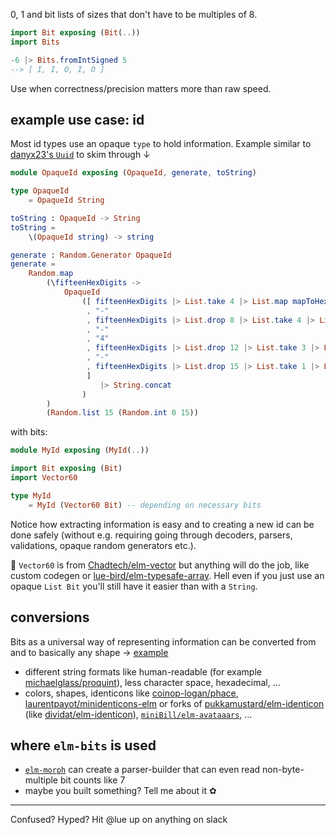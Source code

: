 0, 1 and bit lists of sizes that don't have to be multiples of 8.

```elm
import Bit exposing (Bit(..))
import Bits

-6 |> Bits.fromIntSigned 5
--> [ I, I, O, I, O ]
```

Use when correctness/precision matters more than raw speed.

## example use case: id

Most id types use an opaque `type` to hold information.
Example similar to [danyx23's `Uuid`][danyx23/elm-uuid] to skim through ↓

```elm
module OpaqueId exposing (OpaqueId, generate, toString)

type OpaqueId
    = OpaqueId String

toString : OpaqueId -> String
toString =
    \(OpaqueId string) -> string

generate : Random.Generator OpaqueId
generate =
    Random.map
        (\fifteenHexDigits ->
            OpaqueId
                ([ fifteenHexDigits |> List.take 4 |> List.map mapToHex |> String.fromList
                 , "-"
                 , fifteenHexDigits |> List.drop 8 |> List.take 4 |> List.map mapToHex |> String.fromList
                 , "-"
                 , "4"
                 , fifteenHexDigits |> List.drop 12 |> List.take 3 |> List.map mapToHex |> String.fromList
                 , "-"
                 , fifteenHexDigits |> List.drop 15 |> List.take 1 |> List.map limitDigitRange8ToB |> List.map mapToHex |> String.fromList
                 ]
                    |> String.concat
                )
        )
        (Random.list 15 (Random.int 0 15))
```

with bits:

```elm
module MyId exposing (MyId(..))

import Bit exposing (Bit)
import Vector60

type MyId
    = MyId (Vector60 Bit) -- depending on necessary bits
```

Notice how extracting information is easy and to creating a new id can be done safely (without e.g. requiring going through decoders, parsers, validations, opaque random generators etc.).

🧩 `Vector60` is from [Chadtech/elm-vector](https://dark.elm.dmy.fr/packages/Chadtech/elm-vector/latest)
but anything will do the job, like custom codegen or [lue-bird/elm-typesafe-array](https://dark.elm.dmy.fr/packages/lue-bird/elm-typesafe-array/latest/).
Hell even if you just use an opaque `List Bit` you'll still have it easier than with a `String`.

## conversions

Bits as a universal way of representing information can be
converted from and to basically any shape → [example](https://github.com/lue-bird/elm-bits/tree/master/example)

- different string formats like human-readable (for example [michaelglass/proquint](https://package.elm-lang.org/packages/michaelglass/proquint/latest/)), less character space, hexadecimal, ...
- colors, shapes, identicons like
[coinop-logan/phace](https://package.elm-lang.org/packages/coinop-logan/phace/latest/),
[laurentpayot/minidenticons-elm](https://package.elm-lang.org/packages/laurentpayot/minidenticons-elm/latest/)
or forks of [pukkamustard/elm-identicon](https://github.com/pukkamustard/elm-identicon)
(like [dividat/elm-identicon](https://package.elm-lang.org/packages/dividat/elm-identicon/latest/)),
[`miniBill/elm-avataaars`](https://dark.elm.dmy.fr/packages/miniBill/elm-avataaars/latest/),
...

## where `elm-bits` is used

- [`elm-morph`](https://package.elm-lang.org/packages/lue-bird/elm-morph/latest) can
  create a parser-builder that can even read non-byte-multiple bit counts like 7
- maybe you built something? Tell me about it ✿



----

Confused? Hyped? Hit @lue up on anything on slack

[danyx23/elm-uuid]: https://package.elm-lang.org/packages/danyx23/elm-uuid/latest/Uuid
